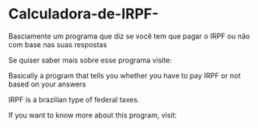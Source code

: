 # Calculadora-de-IRPF-
Basciamente um programa que diz se você tem que pagar o IRPF ou não com base nas suas respostas
<p>Se quiser saber mais sobre esse programa visite:</p>
<p>Basically a program that tells you whether you have to pay IRPF or not based on your answers</p>
<p>IRPF is a brazilian type of federal taxes.</p>
<p>If you want to know more about this program, visit:</p>
